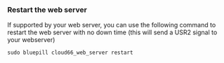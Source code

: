 <!-- usedin: [ _legacy_docker/AddOns/custom-web-servers-v1.md, _maestro/AddOns/custom-web-servers-v1.md, _node/addons/custom-web-servers-v1.md, _rails/AddOns/custom-web-servers-v1.md] -->


### Restart the web server

If supported by your web server, you can use the following command to restart the web server with no down time (this will send a USR2 signal to your webserver)



	sudo bluepill cloud66_web_server restart


